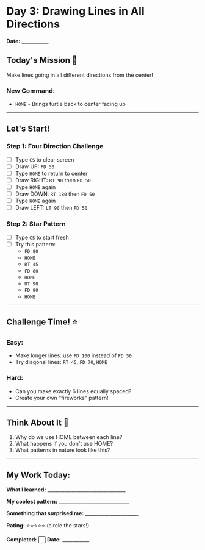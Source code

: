 # Day 3: Drawing Lines in All Directions

**Date:** ___________

## Today's Mission 🚀
Make lines going in all different directions from the center!

### New Command:
- `HOME` - Brings turtle back to center facing up

---

## Let's Start! 

### Step 1: Four Direction Challenge
- [ ] Type `CS` to clear screen
- [ ] Draw UP: `FD 50`
- [ ] Type `HOME` to return to center
- [ ] Draw RIGHT: `RT 90` then `FD 50`
- [ ] Type `HOME` again
- [ ] Draw DOWN: `RT 180` then `FD 50`
- [ ] Type `HOME` again
- [ ] Draw LEFT: `LT 90` then `FD 50`

### Step 2: Star Pattern
- [ ] Type `CS` to start fresh
- [ ] Try this pattern:
  - `FD 80`
  - `HOME`
  - `RT 45`
  - `FD 80`
  - `HOME`
  - `RT 90`
  - `FD 80`
  - `HOME`

---

## Challenge Time! ⭐

### Easy:
- Make longer lines: use `FD 100` instead of `FD 50`
- Try diagonal lines: `RT 45`, `FD 70`, `HOME`

### Hard:
- Can you make exactly 6 lines equally spaced?
- Create your own "fireworks" pattern!

---

## Think About It 🤔
1. Why do we use HOME between each line?
2. What happens if you don't use HOME?
3. What patterns in nature look like this?

---

## My Work Today:
**What I learned:** ________________________________

**My coolest pattern:** _____________________________

**Something that surprised me:** ______________________

**Rating:** ⭐⭐⭐⭐⭐ (circle the stars!)

**Completed:** ⬜ **Date:** ___________